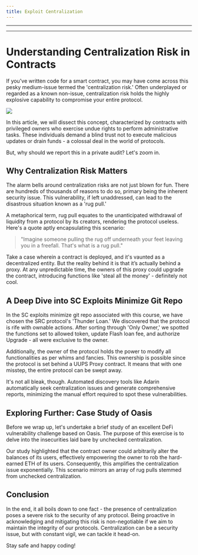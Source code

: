 ```yaml
---
title: Exploit Centralization
---
```




---

---

# **Understanding Centralization Risk in Contracts**

If you've written code for a smart contract, you may have come across this pesky medium-issue termed the 'centralization risk.' Often underplayed or regarded as a known non-issue, centralization risk holds the highly explosive capability to compromise your entire protocol.

![](https://cdn.videotap.com/RLVhl7xtB45C5923CMwb-29.14.png)

In this article, we will dissect this concept, characterized by contracts with privileged owners who exercise undue rights to perform administrative tasks. These individuals demand a blind trust not to execute malicious updates or drain funds - a colossal deal in the world of protocols.

But, why should we report this in a private audit? Let's zoom in.

## **Why Centralization Risk Matters**

The alarm bells around centralization risks are not just blown for fun. There are hundreds of thousands of reasons to do so, primary being the inherent security issue. This vulnerability, if left unaddressed, can lead to the disastrous situation known as a 'rug pull.'

A metaphorical term, rug pull equates to the unanticipated withdrawal of liquidity from a protocol by its creators, rendering the protocol useless. Here's a quote aptly encapsulating this scenario:

> "Imagine someone pulling the rug off underneath your feet leaving you in a freefall. That's what is a rug pull."

Take a case wherein a contract is deployed, and it's vaunted as a decentralized entity. But the reality behind it is that it’s actually behind a proxy. At any unpredictable time, the owners of this proxy could upgrade the contract, introducing functions like 'steal all the money' - definitely not cool.

## **A Deep Dive into SC Exploits Minimize Git Repo**

In the SC exploits minimize git repo associated with this course, we have chosen the SRC protocol's 'Thunder Loan.' We discovered that the protocol is rife with ownable actions. After sorting through 'Only Owner,' we spotted the functions set to allowed token, update Flash loan fee, and authorize Upgrade - all were exclusive to the owner.

Additionally, the owner of the protocol holds the power to modify all functionalities as per whims and fancies. This ownership is possible since the protocol is set behind a UUPS Proxy contract. It means that with one misstep, the entire protocol can be swept away.

It's not all bleak, though. Automated discovery tools like Adarin automatically seek centralization issues and generate comprehensive reports, minimizing the manual effort required to spot these vulnerabilities.

## **Exploring Further: Case Study of Oasis**

Before we wrap up, let's undertake a brief study of an excellent DeFi vulnerability challenge based on Oasis. The purpose of this exercise is to delve into the insecurities laid bare by unchecked centralization.

Our study highlighted that the contract owner could arbitrarily alter the balances of its users, effectively empowering the owner to rob the hard-earned ETH of its users. Consequently, this amplifies the centralization issue exponentially. This scenario mirrors an array of rug pulls stemmed from unchecked centralization.

## **Conclusion**

In the end, it all boils down to one fact - the presence of centralization poses a severe risk to the security of any protocol. Being proactive in acknowledging and mitigating this risk is non-negotiable if we aim to maintain the integrity of our protocols. Centralization can be a security issue, but with constant vigil, we can tackle it head-on.

Stay safe and happy coding!
